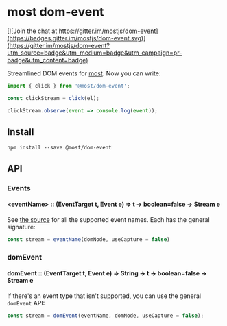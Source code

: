 # most dom-event

[![Join the chat at https://gitter.im/mostjs/dom-event](https://badges.gitter.im/mostjs/dom-event.svg)](https://gitter.im/mostjs/dom-event?utm_source=badge&utm_medium=badge&utm_campaign=pr-badge&utm_content=badge)

Streamlined DOM events for [most](https://github.com/cujojs/most).  Now you can write:

```js
import { click } from '@most/dom-event';

const clickStream = click(el);

clickStream.observe(event => console.log(event));
```

## Install

`npm install --save @most/dom-event`

## API

### Events

#### &lt;eventName&gt; :: (EventTarget t, Event e) => t &rarr; boolean=false &rarr; Stream e

See [the source](src/dom-event.js) for all the supported event names.  Each has the general signature:

```js
const stream = eventName(domNode, useCapture = false)
```

### domEvent

#### domEvent :: (EventTarget t, Event e) => String &rarr; t &rarr; boolean=false &rarr; Stream e

If there's an event type that isn't supported, you can use the general `domEvent` API:

```js
const stream = domEvent(eventName, domNode, useCapture = false);
```
